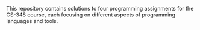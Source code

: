 This repository contains solutions to four programming assignments for the CS-348 course, each focusing on different aspects of programming languages and tools.
